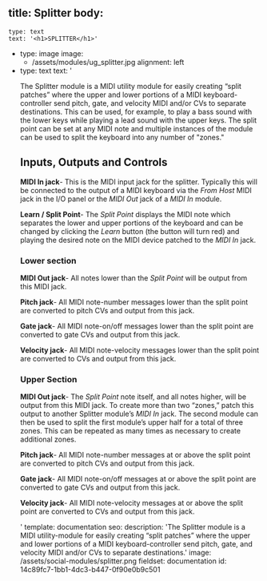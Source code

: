 title: Splitter
body:
  -
    type: text
    text: '<h1>SPLITTER</h1>'
  -
    type: image
    image:
      - /assets/modules/ug_splitter.jpg
    alignment: left
  -
    type: text
    text: '<p>The Splitter module is a MIDI utility module for easily creating “split patches” where the upper and lower portions of a MIDI keyboard-controller send pitch, gate, and velocity MIDI and/or CVs to separate destinations. This can be used, for example, to play a bass sound with the lower keys while playing a lead sound with the upper keys. The split point can be set at any MIDI note and multiple instances of the module can be used to split the keyboard into any number of "zones."</p><h2><strong>Inputs, Outputs and Controls</strong></h2><p><strong>MIDI In jack</strong>- This is the MIDI input jack for the splitter. Typically this will be connected to the output of a MIDI keyboard via the&nbsp;<em>From Host</em>&nbsp;MIDI jack in the I/O panel or the&nbsp;<em>MIDI Out</em>&nbsp;jack of a&nbsp;<em>MIDI In</em>&nbsp;module.</p><p><strong>Learn / Split Point</strong>- The <em>Split Point </em>displays the MIDI note which separates the lower and upper portions of the keyboard and can be changed by clicking the <em>Learn</em> button (the button will turn red) and playing the desired note on the MIDI device patched to the <em>MIDI In</em> jack.</p><h3><strong>Lower section</strong></h3><p><strong>MIDI Out jack</strong>- All notes lower than the <em>Split Point</em> will be output from this MIDI jack.</p><p><strong>Pitch jack</strong>- All MIDI note-number messages lower than the split point are converted to pitch CVs and output from this jack.</p><p><strong>Gate jack</strong>- All MIDI note-on/off messages lower than the split point are converted to gate CVs and output from this jack.</p><p><strong>Velocity jack</strong>- All MIDI note-velocity messages lower than the split point are converted to CVs and output from this jack.</p><h3><strong>Upper Section</strong></h3><p><strong>MIDI Out jack</strong>- The <em>Split Point</em> note itself, and all notes higher, will be output from this MIDI jack. To create more than two “zones,” patch this output to another Splitter module’s <em>MIDI In</em> jack. The second module can then be used to split the first module’s upper half for a total of three zones. This can be repeated as many times as necessary to create additional zones.</p><p><strong>Pitch jack</strong>- All MIDI note-number messages at or above the split point are converted to pitch CVs and output from this jack.</p><p><strong>Gate jack</strong>- All MIDI note-on/off messages at or above the split point are converted to gate CVs and output from this jack.</p><p><strong>Velocity jack</strong>- All MIDI note-velocity messages at or above the split point are converted to CVs and output from this jack.</p>'
template: documentation
seo:
  description: 'The Splitter module is a MIDI utility-module for easily creating “split patches” where the upper and lower portions of a MIDI keyboard-controller send pitch, gate, and velocity MIDI and/or CVs to separate destinations.'
  image: /assets/social-modules/splitter.png
fieldset: documentation
id: 14c89fc7-1bb1-4dc3-b447-0f90e0b9c501
